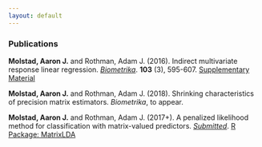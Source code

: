 ```yaml
---
layout: default
---
```

### Publications

**Molstad, Aaron J.** and Rothman, Adam J. (2016). Indirect multivariate response linear regression. [*Biometrika*](https://academic.oup.com/biomet/article-abstract/103/3/595/1744444/Indirect-multivariate-response-linear-regression?redirectedFrom=fulltext). **103** (3), 595-607. [Supplementary Material](pages/IMRLR_Supp.pdf) 

**Molstad, Aaron J.** and Rothman, Adam J. (2018). Shrinking characteristics of precision matrix estimators. *Biometrika*, to appear. 

**Molstad, Aaron J.**  and Rothman, Adam J. (2017+). A penalized likelihood method for classification with matrix-valued predictors. [*Submitted*](pages/MatrixLDA.pdf). [R Package: MatrixLDA](https://cran.r-project.org/web/packages/MatrixLDA/.)
